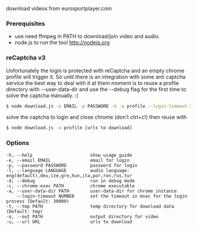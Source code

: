 download videos from eurosportplayer.com

### Prerequisites

* use need ffmpeg in PATH to download/join video and audio.
* node.js to run the tool http://nodejs.org

### reCaptcha v3
Unfortunately the login is protected with reCaptcha and an empty chrome profile will trigger it.
So until there is an integration with some anti captcha service the best way to deal with it at them moment is to reuse a profile directory with --user-data-dir and use the --debug flag for the first time to solve the captcha manually. :(

```bash
$ node download.js -e EMAIL -p PASSWORD -d -a profile --login-timeout 120000 http://eurosportplayer.com
```
solve the captcha to login and close chrome (don't ctrl+c!)
then reuse with
```bash
$ node download.js -a profile [urls to download]
```

### Options
    -h, --help                      show usage guide
    -e, --email EMAIL               email for login
    -p, --password PASSWORD         password for login
    -l, --language LANGUAGE         audio language: eng(default),deu,cze,gre,hun,ita,por,ron,rus,tur
    -d, --debug                     run in debug mode
    -c, --chrome-exec PATH          chrome executable
    -a, --user-data-dir PATH        user-data-dir for chrome instance
        --login-timeout NUMBER      set the timeout in msec for the login process (Default: 30000)
    -t, --tmp PATH                  temp directory for download data (Default: tmp)
    -o, --out PATH                  output directory for video
    -u, --url URL                   urls to download              


